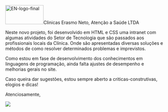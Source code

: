 <img src="images/EN_logo-final.png" alt="EN-logo-final" height="60" width="120">Clinicas Erasmo Neto, Atenção a Saúde LTDA

Neste novo projeto, foi desenvolvido em HTML e CSS uma intranet com algumas atividades do Setor de Tecnologia que são passados aos profissionais locais da Clínica. Onde são apresentadas diversas soluções e métodos de como resolver determinados problemas e imprevistos.

Como estou em fase de desenvolvimento dos conhecimentos em linguagens de programação, ainda falta ajustes de desempenho e melhorias gerais no site.


Caso queira dar sugestões, estou sempre aberto a criticas-construtivas, elogios e dicas!

Atenciosamente,
<div>
	<a href="https://clinicaserasmoneto.com.br/"><img src="https://lh3.googleusercontent.com/pw/AP1GczP0GCKEvAhXK73V7Fk86ofWWPcT7vZmfu4Xp7whw5qArt8Jun0UcZnSftsAc8yqvKUQp3zXUeEMEPAolB9_PH409lHJ8Txn12CWpNgaqKnEu-ONtKc5j6sH7Hj4IDKxdelXYx_m13C3icZZ034qsOW-=w723-h187-s-no-gm?authuser=1 "></a></div>
<div>
	<br>
</div>
